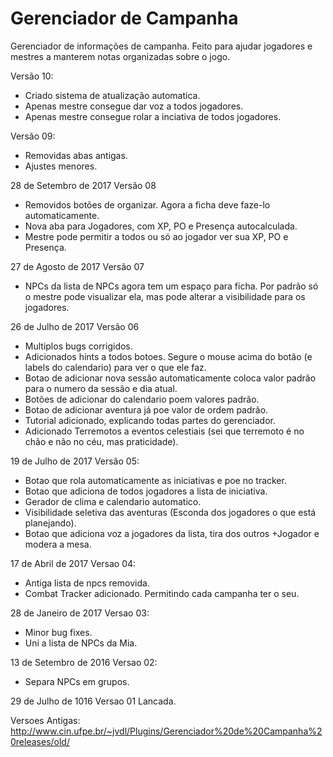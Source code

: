 # Gerenciador de Campanha
Gerenciador de informações de campanha. Feito para ajudar jogadores e mestres a manterem notas organizadas sobre o jogo. 

Versão 10:
- Criado sistema de atualização automatica. 
- Apenas mestre consegue dar voz a todos jogadores. 
- Apenas mestre consegue rolar a inciativa de todos jogadores. 

Versão 09:
* Removidas abas antigas. 
* Ajustes menores. 

28 de Setembro de 2017
Versão 08
* Removidos botões de organizar. Agora a ficha deve faze-lo automaticamente. 
* Nova aba para Jogadores, com XP, PO e Presença autocalculada. 
* Mestre pode permitir a todos ou só ao jogador ver sua XP, PO e Presença. 

27 de Agosto de 2017
Versão 07
* NPCs da lista de NPCs agora tem um espaço para ficha. Por padrão só o mestre pode visualizar ela, mas pode alterar a visibilidade para os jogadores. 

26 de Julho de 2017
Versão 06
* Multiplos bugs corrigidos. 
* Adicionados hints a todos botoes. Segure o mouse acima do botão (e labels do calendario) para ver o que ele faz. 
* Botao de adicionar nova sessão automaticamente coloca valor padrão para o numero da sessão e dia atual. 
* Botões de adicionar do calendario poem valores padrão. 
* Botao de adicionar aventura já poe valor de ordem padrão.
* Tutorial adicionado, explicando todas partes do gerenciador.
* Adicionado Terremotos a eventos celestiais (sei que terremoto é no chão e não no céu, mas praticidade).

19 de Julho de 2017
Versão 05:
* Botao que rola automaticamente as iniciativas e poe no tracker. 
* Botao que adiciona de todos jogadores a lista de iniciativa. 
* Gerador de clima e calendario automatico. 
* Visibilidade seletiva das aventuras (Esconda dos jogadores o que está planejando). 
* Botao que adiciona voz a jogadores da lista, tira dos outros +Jogador e modera a mesa. 

17 de Abril de 2017
Versao 04:
* Antiga lista de npcs removida. 
* Combat Tracker adicionado. Permitindo cada campanha ter o seu. 

28 de Janeiro de 2017
Versao 03:
* Minor bug fixes. 
* Uni a lista de NPCs da Mia.

13 de Setembro de 2016
Versao 02:
* Separa NPCs em grupos. 

29 de Julho de 1016
Versao 01 Lancada. 

Versoes Antigas:
http://www.cin.ufpe.br/~jvdl/Plugins/Gerenciador%20de%20Campanha%20releases/old/
